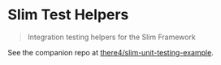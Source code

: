# Slim Test Helpers
> Integration testing helpers for the Slim Framework

See the companion repo at [there4/slim-unit-testing-example][example].

[example]: https://github.com/there4/slim-unit-testing-example
